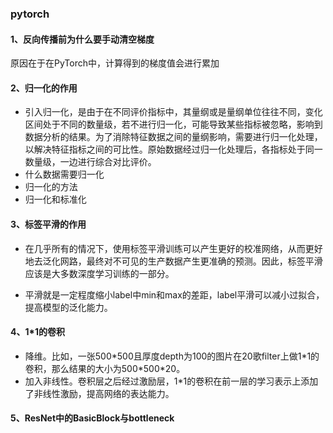 ### pytorch

#### 1、反向传播前为什么要手动清空梯度

原因在于在PyTorch中，计算得到的梯度值会进行累加

#### 2、归一化的作用

- 引入归一化，是由于在不同评价指标中，其量纲或是量纲单位往往不同，变化区间处于不同的数量级，若不进行归一化，可能导致某些指标被忽略，影响到数据分析的结果。为了消除特征数据之间的量纲影响，需要进行归一化处理，以解决特征指标之间的可比性。原始数据经过归一化处理后，各指标处于同一数量级，一边进行综合对比评价。
- 什么数据需要归一化
- 归一化的方法
- 归一化和标准化

#### 3、标签平滑的作用

- 在几乎所有的情况下，使用标签平滑训练可以产生更好的校准网络，从而更好地去泛化网路，最终对不可见的生产数据产生更准确的预测。因此，标签平滑应该是大多数深度学习训练的一部分。

- 平滑就是一定程度缩小label中min和max的差距，label平滑可以减小过拟合，提高模型的泛化能力。

#### 4、1*1的卷积

- 降维。比如，一张500*500且厚度depth为100的图片在20歌filter上做1\*1的卷积，那么结果的大小为500\*500\*20。
- 加入非线性。卷积层之后经过激励层，1*1的卷积在前一层的学习表示上添加了非线性激励，提高网络的表达能力。

#### 5、ResNet中的BasicBlock与bottleneck

